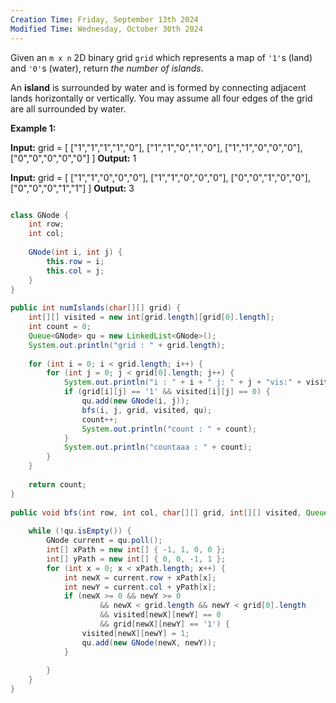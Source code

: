 ```yaml
---
Creation Time: Friday, September 13th 2024
Modified Time: Wednesday, October 30th 2024
---
```

Given an `m x n` 2D binary grid `grid` which represents a map of `'1'`s (land) and `'0'`s (water), return _the number of islands_.

An **island** is surrounded by water and is formed by connecting adjacent lands horizontally or vertically. You may assume all four edges of the grid are all surrounded by water.

**Example 1:**

**Input:** grid = [
  ["1","1","1","1","0"],
  ["1","1","0","1","0"],
  ["1","1","0","0","0"],
  ["0","0","0","0","0"]
]
**Output:** 1

**Input:** grid = [
  ["1","1","0","0","0"],
  ["1","1","0","0","0"],
  ["0","0","1","0","0"],
  ["0","0","0","1","1"]
]
**Output:** 3

```java

class GNode {  
    int row;  
    int col;  
  
    GNode(int i, int j) {  
        this.row = i;  
        this.col = j;  
    }  
}  
  
public int numIslands(char[][] grid) {  
    int[][] visited = new int[grid.length][grid[0].length];  
    int count = 0;  
    Queue<GNode> qu = new LinkedList<GNode>();  
    System.out.println("grid : " + grid.length);  
  
    for (int i = 0; i < grid.length; i++) {  
        for (int j = 0; j < grid[0].length; j++) {  
            System.out.println("i : " + i + " j: " + j + "vis:" + visited[i][j]);  
            if (grid[i][j] == '1' && visited[i][j] == 0) {  
                qu.add(new GNode(i, j));  
                bfs(i, j, grid, visited, qu);  
                count++;  
                System.out.println("count : " + count);  
            }  
            System.out.println("countaaa : " + count);  
        }  
    }  
  
    return count;  
}  
  
public void bfs(int row, int col, char[][] grid, int[][] visited, Queue<GNode> qu) {  
  
    while (!qu.isEmpty()) {  
        GNode current = qu.poll();  
        int[] xPath = new int[] { -1, 1, 0, 0 };  
        int[] yPath = new int[] { 0, 0, -1, 1 };  
        for (int x = 0; x < xPath.length; x++) {  
            int newX = current.row + xPath[x];  
            int newY = current.col + yPath[x];  
            if (newX >= 0 && newY >= 0  
                    && newX < grid.length && newY < grid[0].length  
                    && visited[newX][newY] == 0  
                    && grid[newX][newY] == '1') {  
                visited[newX][newY] = 1;  
                qu.add(new GNode(newX, newY));  
            }  
  
        }  
    }  
}
```

